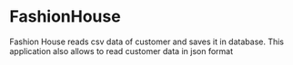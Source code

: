 # FashionHouse
Fashion House reads csv data of customer and saves it in database. This application also allows to read customer data in json format
